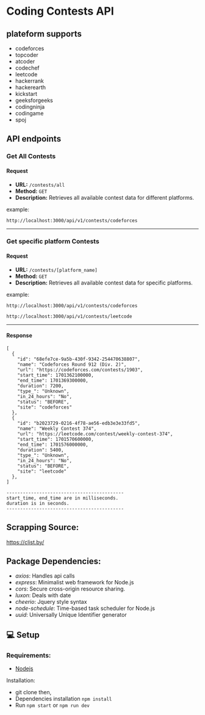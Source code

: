 # Coding Contests API

## plateform supports

- codeforces
- topcoder
- atcoder
- codechef
- leetcode
- hackerrank
- hackerearth
- kickstart
- geeksforgeeks
- codingninja
- codingame
- spoj

## API endpoints

### Get All Contests

#### Request

- **URL:** `/contests/all`
- **Method:** `GET`
- **Description:** Retrieves all available contest data for different platforms.

example:

```
http://localhost:3000/api/v1/contests/codeforces
```

---

### Get specific platform Contests

#### Request

- **URL:** `/contests/[platform_name]`
- **Method:** `GET`
- **Description:** Retrieves all available contest data for specific platforms.

example:

```
http://localhost:3000/api/v1/contests/codeforces
```

```
http://localhost:3000/api/v1/contests/leetcode
```

---

#### Response

```
[
  {
    "id": "68efe7ce-9a5b-430f-9342-254470638807",
    "name": "Codeforces Round 912 (Div. 2)",
    "url": "https://codeforces.com/contests/1903",
    "start_time": 1701362100000,
    "end_time": 1701369300000,
    "duration": 7200,
    "type_": "Unknown",
    "in_24_hours": "No",
    "status": "BEFORE",
    "site": "codeforces"
  },
  {
    "id": "b2023729-0216-4f78-ae56-edb3e3e33fd5",
    "name": "Weekly Contest 374",
    "url": "https://leetcode.com/contest/weekly-contest-374",
    "start_time": 1701570600000,
    "end_time": 1701576000000,
    "duration": 5400,
    "type_": "Unknown",
    "in_24_hours": "No",
    "status": "BEFORE",
    "site": "leetcode"
  },
]

-------------------------------------------
start_time, end_time are in milliseconds.
duration is in seconds.
-------------------------------------------
```

## Scrapping Source:

https://clist.by/

## Package Dependencies:

- _axios_: Handles api calls
- _express_: Minimalist web framework for Node.js
- _cors_: Secure cross-origin resource sharing.
- _luxon_: Deals with date
- _cheerio_: Jquery style syntax
- _node-schedule_: Time-based task scheduler for Node.js
- _uuid_: Universally Unique Identifier generator

## 💻 Setup

### Requirements:

- [Nodejs](https://nodejs.org/en/download/current)

Installation:

- git clone then,
- Dependencies installation `npm install`
- Run `npm start` or `npm run dev`
